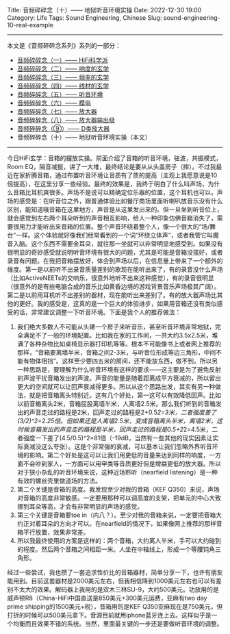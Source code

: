 Title: 音频碎碎念（十）—— 地狱听音环境实操
Date: 2022-12-30 19:00
Category: Life
Tags: Sound Engineering, Chinese
Slug: sound-engineering-10-real-example


---

本文是《音频碎碎念系列》系列的一部分：

* [音频碎碎念（一）—— HiFi科学派](/sound-engineering-1-scientific-hifi.html)
* [音频碎碎念（二）—— 响度的玄学](/sound-engineering-2-loudness.html)
* [音频碎碎念（三）—— 频率的玄学](/sound-engineering-3-frequency.html)
* [音频碎碎念（四）—— 线材的玄学](/sound-engineering-4-cables.html)
* [音频碎碎念（五）—— 听音环境](/sound-engineering-5-environment.html)
* [音频碎碎念（六）—— 模电](/sound-engineering-6-analog-circuits.html)
* [音频碎碎念（七）—— 放大器](/sound-engineering-7-amplifiers.html)
* [音频碎碎念（八）—— 放大器输出级](/sound-engineering-8-amp-output-stage.html)
* [音频碎碎念（⑨）—— D类放大器](/sound-engineering-9-class-d-amp.html)
* 音频碎碎念（十）—— 地狱听音环境实操（本文）

---

今日HiFi玄学：音箱的摆放实操。前面介绍了音箱的听音环境，驻波，共振模式，Room EQ，隔音减振，讲了一大堆，最终结论是要从从头盖房子（摔）。不过我最近在家折腾音箱，通过布置听音环境让音质有了质的提高（主观上我愿意说是10倍提高），在这里分享一些经验。最终的效果是，我终于明白了什么叫声场，为什么音箱比耳机爽很多。声场不是说可以精确定位乐器的位置，这个耳机也可以。声场的感受是：在听音位之外，跟普通体验比如餐厅商场里面听喇叭放音乐没有什么区别，能知道哦音箱在这里地方，声音是从这里发出来的。但一旦坐到听音位上，就会感觉到左右两个耳朵听到的声音相互影响，给人一种印象仿佛音箱消失了，需要很用力才能听出来音箱的位置。整个声音环绕着整个人，像一个很大的“场/舞台”一样。这个体验就好像我们经常看到的一个词“环绕立体声”，或者我管它叫魔音入脑。这个东西不需要金耳朵，就往那一坐就可以非常明显地感受到。如果没有很明显的奇妙感受就说明听音环境有很大的问题，尤其是可能是音箱没摆好，或者录音有问题。在我把音箱摆放好，体会到声场以后，在信息量上带来了一个额外的维度。第一是以前听不出录音质量差别的歌现在能听出来了，有的录音没什么声场（比如ActiveNEETs的交响乐，很意外地听不出来这种感觉），有的录音很明显（很意外的是有些电脑合成的音乐比如黄昏边境的游戏背景音乐声场极其广阔）。第二是以前用耳机听不出差别的器材，现在能听出来差别了。有的放大器声场比其他的更好。我的感受是，这真的是一个巨大的体验进步，如果用音箱还没有类似感受的话，非常建议调整一下听音环境。下面是我个人的推荐做法：

1. 我们绝大多数人不可能从头建一个房子来听音乐，甚至听音环境非常地狱，完全满足不了一般的环境配置。比如我在家的工作间，一共大约3.5x2.5米，堆满了各种杂物比如桌椅显示器打印机等等。根本不可能像书上或者网上推荐的那样，“音箱要离墙半米，音箱之间2-3米，与听音位形成等边三角形，中间不能有物体阻挡”。这样至少要四五米的房间，还不能放东西，做不到。所以另一种思路是，要理解为什么听音环境有这样的要求——这主要是为了避免反射的声波干扰音箱发出的声波。声音的能量是随着距离成平方衰减的，所以留出更大的空间就可以让回声衰减得更多。所以从这个思路出发，其实有另一种做法，就是把音箱离头特别近。这有几个好处，第一这可以有效降低回声。比如以前音箱离头2米，音箱屁股离墙半米，人离墙2.5米。那么我们听到的音箱发出的声音走过的路程是2米，回声走过的路程是2+0.5*2=3米，二者强度差了(3/2)^2=2.25倍。但如果还是人离墙2.5米，变成音箱离头半米，离墙2米，这时候音箱发出的声音走的路程是半米，回声走过的路程是0.5+2*2=4.5米，二者强度一下差了(4.5/0.5)^2=81倍（-19dB，当然有一些其他的现实因素让实际衰减没这么夸张）。这是个非常强的衰减，可以基本让我们忽略外界听音环境的影响。第二个好处是这可以让我们用更低的音量来达到同样的响度，一方面不会吵到家人，一方面可以用甲类等音质更好但是增益更低的放大器。所以对于狭小杂乱的听音环境来说，这种近场聆听（nearfield listening）是一种有效的螺丝壳里做道场的方法。
2. 第二个关键是音箱的高度。我发现至少对我的音箱（KEF Q350）来说，声场对音箱的高度非常敏感。一定要用那种可以调高度的支架，把单元的中心大致挪到耳朵等高，才会有非常明显的声场的感觉。
3. 第三个关键是音箱要toe in（内八？）。至少对我的音箱来说，一定要把音箱大约正对着耳朵的方向才可以。在nearfield的情况下，如果像网上推荐的那样音箱平行放置，效果非常差。
4. 所以我最终使用的方案是这样的：两个音箱，大约离人半米，手可以大约碰到的程度。然后两个音箱之间相距一米。人坐在中轴线上，形成一个等腰钝角三角形。

经过一些尝试，我也攒了一套追求性价比的音箱器材，简单分享一下，也许有朋友能用到。目前这套器材是2000美元左右，但我相信降到1000美元左右也可以有差别不太大的效果。解码器上我用的是双木三林SU-9，大约500美元。功放用的是威声顿R8（China-HiFi中国直送是850美元+300美元运费，亚麻有two day prime shipping的1500美元+税），音箱用的是KEF Q350亚麻现在是750美元，但打折的时候可以500美元拿下。音源目前就用iphone蓝牙连上去。这样似乎是一个均衡而且效果不错的系统。当然，里面最关键的一步还是要做听音环境的调整。
